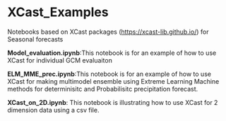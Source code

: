# XCast_Examples
Notebooks based on XCast packages (https://xcast-lib.github.io/) for Seasonal forecasts


**Model_evaluation.ipynb**:This notebook is for an example of how to use XCast for individual GCM evaluaiton


**ELM_MME_prec.ipynb**:This notebook is for an example of how to use XCast for making multimodel ensemble using Extreme Learning Machine methods for determinisitc and Probabilisitc precipitation forecast.


**XCast_on_2D.ipynb**: This notebook is illustrating how to use XCast for 2 dimension data using a csv file.
